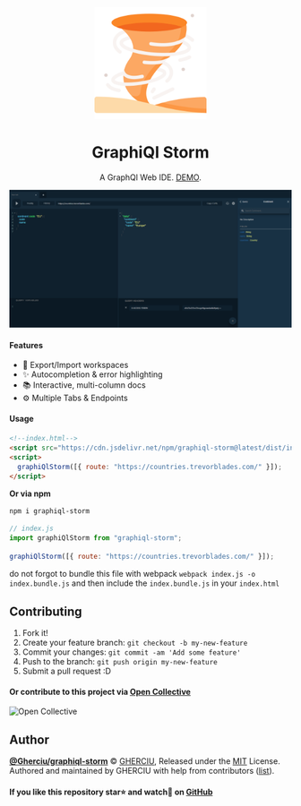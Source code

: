<div align="center">
  <img width="200" height="200"
    src="https://raw.githubusercontent.com/Gherciu/graphiql-storm/master/logo.png">
  <h1>GraphiQl Storm</h1>
  <p>A GraphQl Web IDE. <a href="https://gherciu.github.io/graphiql-storm/" alt="graphiql-storm">DEMO</a>.</p>
</div>

![GraphiQl Storm](https://github.com/Gherciu/graphiql-storm/blob/master/src/demo.png?raw=true)

#### Features

- 💾 Export/Import workspaces
- ✨ Autocompletion & error highlighting
- 📚 Interactive, multi-column docs
- ⚙ Multiple Tabs & Endpoints

#### Usage

```html
<!--index.html-->
<script src="https://cdn.jsdelivr.net/npm/graphiql-storm@latest/dist/index.js"></script>
<script>
  graphiQlStorm([{ route: "https://countries.trevorblades.com/" }]);
</script>
```

**Or via npm**

```bash
npm i graphiql-storm
```

```js
// index.js
import graphiQlStorm from "graphiql-storm";

graphiQlStorm([{ route: "https://countries.trevorblades.com/" }]);
```

do not forgot to bundle this file with webpack `webpack index.js -o index.bundle.js` and then include the `index.bundle.js` in your `index.html`

## Contributing

1. Fork it!
2. Create your feature branch: `git checkout -b my-new-feature`
3. Commit your changes: `git commit -am 'Add some feature'`
4. Push to the branch: `git push origin my-new-feature`
5. Submit a pull request :D

#### Or contribute to this project via [Open Collective](https://opencollective.com/graphiql-storm/)
![Open Collective](https://opencollective.com/graphiql-storm/tiers/backer.svg?avatarHeight=36)

## Author

**[@Gherciu/graphiql-storm](https://github.com/Gherciu/graphiql-storm)** © [GHERCIU](https://github.com/Gherciu), Released under the [MIT](https://github.com/Gherciu/graphiql-storm/blob/master/LICENSE) License.<br>
Authored and maintained by GHERCIU with help from contributors ([list](https://github.com/Gherciu/graphiql-storm/contributors)).

#### If you like this repository star⭐ and watch👀 on [GitHub](https://github.com/Gherciu/graphiql-storm)
